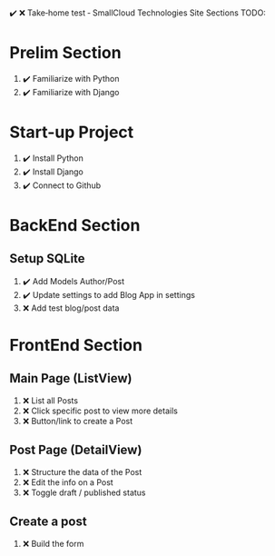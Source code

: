 ✔️ ❌
Take‐home test ‐ SmallCloud Technologies
Site Sections TODO:

# Prelim Section

1. ✔️ Familiarize with Python
2. ✔️ Familiarize with Django

# Start-up Project

1. ✔️ Install Python
2. ✔️ Install Django
3. ✔️ Connect to Github

# BackEnd Section

## Setup SQLite

1. ✔️ Add Models Author/Post
2. ✔️ Update settings to add Blog App in settings
3. ❌ Add test blog/post data

# FrontEnd Section

## Main Page (ListView)

1. ❌ List all Posts
2. ❌ Click specific post to view more details
3. ❌ Button/link to create a Post

## Post Page (DetailView)

1. ❌ Structure the data of the Post
2. ❌ Edit the info on a Post
3. ❌ Toggle draft / published status

## Create a post

1. ❌ Build the form
